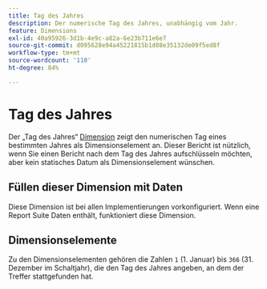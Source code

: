 ```yaml
---
title: Tag des Jahres
description: Der numerische Tag des Jahres, unabhängig vom Jahr.
feature: Dimensions
exl-id: 40a95926-3d1b-4e9c-a82a-6e23b711e6e7
source-git-commit: d095628e94a45221815b1d08e35132de09f5ed8f
workflow-type: tm+mt
source-wordcount: '110'
ht-degree: 84%

---
```


# Tag des Jahres

Der „Tag des Jahres“ [Dimension](overview.md) zeigt den numerischen Tag eines bestimmten Jahres als Dimensionselement an. Dieser Bericht ist nützlich, wenn Sie einen Bericht nach dem Tag des Jahres aufschlüsseln möchten, aber kein statisches Datum als Dimensionselement wünschen.

## Füllen dieser Dimension mit Daten

Diese Dimension ist bei allen Implementierungen vorkonfiguriert. Wenn eine Report Suite Daten enthält, funktioniert diese Dimension.

## Dimensionselemente

Zu den Dimensionselementen gehören die Zahlen `1` (1. Januar) bis `366` (31. Dezember im Schaltjahr), die den Tag des Jahres angeben, an dem der Treffer stattgefunden hat.
